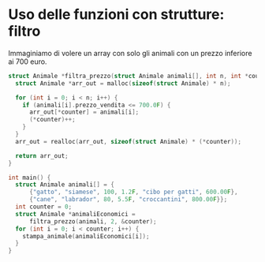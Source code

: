 # Uso delle funzioni con strutture: filtro

Immaginiamo di volere un array con solo gli animali con un prezzo inferiore ai 700 euro.

```c
struct Animale *filtra_prezzo(struct Animale animali[], int n, int *counter) {
  struct Animale *arr_out = malloc(sizeof(struct Animale) * n);

  for (int i = 0; i < n; i++) {
    if (animali[i].prezzo_vendita <= 700.0F) {
      arr_out[*counter] = animali[i];
      (*counter)++;
    }
  }
  arr_out = realloc(arr_out, sizeof(struct Animale) * (*counter));

  return arr_out;
}

int main() {
  struct Animale animali[] = {
      {"gatto", "siamese", 100, 1.2F, "cibo per gatti", 600.00F},
      {"cane", "labrador", 80, 5.5F, "croccantini", 800.00F}};
  int counter = 0;
  struct Animale *animaliEconomici =
      filtra_prezzo(animali, 2, &counter);
  for (int i = 0; i < counter; i++) {
    stampa_animale(animaliEconomici[i]);
  }
}
```
